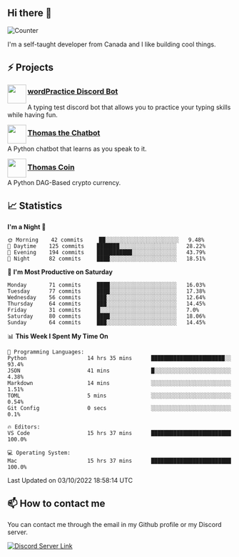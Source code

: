 <h2>Hi there 👋</h2>

![Counter](https://komarev.com/ghpvc/?username=principle105)

<p>I'm a self-taught developer from Canada and I like building cool things.</p>

<h2>⚡ Projects</h2>

<img align="left" src="https://i.imgur.com/BIzs17V.png" width="42" height="42" />
<h3><a target="_blank" href="https://top.gg/bot/743183681182498906">wordPractice Discord Bot</a></h3>
<p>A typing test discord bot that allows you to practice your typing skills while having fun.</p>

<img align="left" src="https://i.imgur.com/1qHopDH.png" width="42" height="42" />
<h3><a href="https://github.com/principle105/thomasthechatbot">Thomas the Chatbot</a></h3>
<p>A Python chatbot that learns as you speak to it.</p>

<img align="left" src="https://i.imgur.com/4FdQpgN.png" width="42" height="42" />
<h3><a href="https://github.com/principle105/thomas-coin">Thomas Coin</a></h3>
<p>A Python DAG-Based crypto currency.</p>

<h2>📈 Statistics</h2>

<!--START_SECTION:waka-->
**I'm a Night 🦉** 

```text
🌞 Morning    42 commits     ██░░░░░░░░░░░░░░░░░░░░░░░   9.48% 
🌆 Daytime    125 commits    ███████░░░░░░░░░░░░░░░░░░   28.22% 
🌃 Evening    194 commits    ███████████░░░░░░░░░░░░░░   43.79% 
🌙 Night      82 commits     ████░░░░░░░░░░░░░░░░░░░░░   18.51%

```
📅 **I'm Most Productive on Saturday** 

```text
Monday       71 commits     ████░░░░░░░░░░░░░░░░░░░░░   16.03% 
Tuesday      77 commits     ████░░░░░░░░░░░░░░░░░░░░░   17.38% 
Wednesday    56 commits     ███░░░░░░░░░░░░░░░░░░░░░░   12.64% 
Thursday     64 commits     ███░░░░░░░░░░░░░░░░░░░░░░   14.45% 
Friday       31 commits     █░░░░░░░░░░░░░░░░░░░░░░░░   7.0% 
Saturday     80 commits     ████░░░░░░░░░░░░░░░░░░░░░   18.06% 
Sunday       64 commits     ███░░░░░░░░░░░░░░░░░░░░░░   14.45%

```


📊 **This Week I Spent My Time On** 

```text
💬 Programming Languages: 
Python                   14 hrs 35 mins      ███████████████████████░░   93.4% 
JSON                     41 mins             █░░░░░░░░░░░░░░░░░░░░░░░░   4.38% 
Markdown                 14 mins             ░░░░░░░░░░░░░░░░░░░░░░░░░   1.51% 
TOML                     5 mins              ░░░░░░░░░░░░░░░░░░░░░░░░░   0.54% 
Git Config               0 secs              ░░░░░░░░░░░░░░░░░░░░░░░░░   0.1%

🔥 Editors: 
VS Code                  15 hrs 37 mins      █████████████████████████   100.0%

💻 Operating System: 
Mac                      15 hrs 37 mins      █████████████████████████   100.0%

```


 Last Updated on 03/10/2022 18:58:14 UTC
<!--END_SECTION:waka-->

<h2>📫 How to contact me</h2>

You can contact me through the email in my Github profile or my Discord server.

[![Discord Server Link](https://dcbadge.vercel.app/api/server/DHnk46C)](https://discord.gg/DHnk46C)

